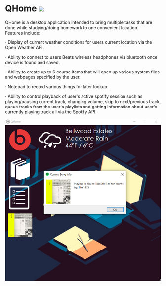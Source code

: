 # QHome ![](img/image14Icon.ico)

QHome is a desktop application intended to bring multiple tasks that are done while studying/doing homework to one convenient location.   
Features include:   
  
⋅ Display of current weather conditions for users current location via the Open Weather API. 
   
⋅ Ability to connect to users Beats wireless headphones via bluetooth once device is found and saved.  
  
⋅ Ability to create up to 6 course items that will open up various system files and webpages specified by the user.  
  
⋅ Notepad to record various things for later lookup.  
  
⋅ Ability to control playback of user's active spotify session such as playing/pausing current track, changing volume, skip to next/previous track, queue tracks from the user's playlists and getting information about user's currently playing track all via the Spotify API.   
  
![Image 1](img/demoPic.png)   

